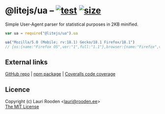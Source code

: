 [LiteJS]: https://www.litejs.com/
[npm package]: https://www.npmjs.com/package/@litejs/ua
[GitHub repo]: https://github.com/litejs/ua

[size]: https://packagephobia.now.sh/badge?p=@litejs/ua
[size-link]: https://packagephobia.now.sh/result?p=@litejs/ua
[test]: https://github.com/litejs/ua/workflows/Test/badge.svg?branch=master
[test-link]: https://github.com/litejs/ua/actions?query=workflow%3ATest

@litejs/ua &ndash; [![test][test]][test-link] [![size][size]][size-link]
==========


Simple User-Agent parser for statistical purposes in 2KB minified.

```javascript
var ua = require("@litejs/ua").ua

ua("Mozilla/5.0 (Mobile; rv:18.1) Gecko/18.1 Firefox/18.1")
// {os:{name:"Firefox OS",ver:"1",full:"1.1"},browser:{name:"Firefox",ver:"18",full:"18.1"},device:"Mobile"}
```


## External links

[GitHub repo][] |
[npm package][] |
[Coveralls code coverage](https://coveralls.io/github/litejs/ua)


## Licence

Copyright (c) Lauri Rooden &lt;lauri@rooden.ee&gt;  
[The MIT License](http://lauri.rooden.ee/mit-license.txt)


